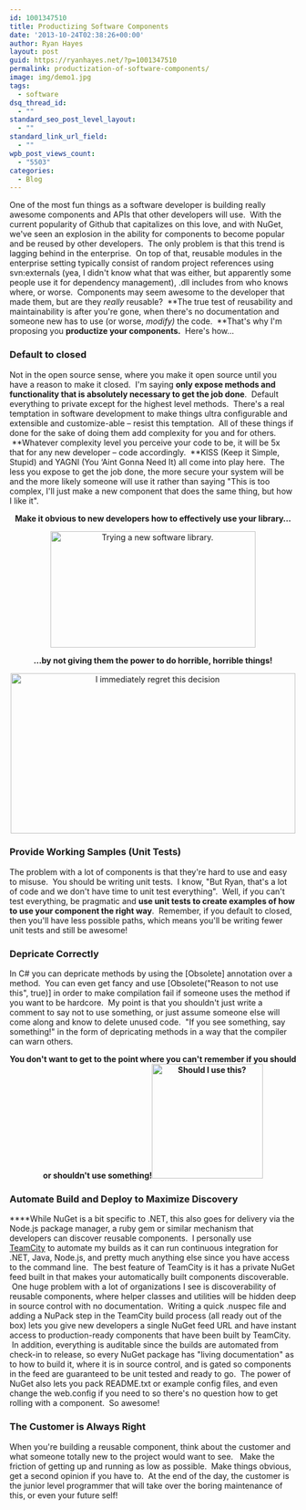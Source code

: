```yaml
---
id: 1001347510
title: Productizing Software Components
date: '2013-10-24T02:38:26+00:00'
author: Ryan Hayes
layout: post
guid: https://ryanhayes.net/?p=1001347510
permalink: productization-of-software-components/
image: img/demo1.jpg
tags:
  - software
dsq_thread_id:
  - ""
standard_seo_post_level_layout:
  - ""
standard_link_url_field:
  - ""
wpb_post_views_count:
  - "5503"
categories:
  - Blog
---
```

One of the most fun things as a software developer is building really awesome components and APIs that other developers will use.  With the current popularity of Github that capitalizes on this love, and with NuGet, we've seen an explosion in the ability for components to become popular and be reused by other developers.  The only problem is that this trend is lagging behind in the enterprise.  On top of that, reusable modules in the enterprise setting typically consist of random project references using svn:externals (yea, I didn't know what that was either, but apparently some people use it for dependency management), .dll includes from who knows where, or worse.  Components may seem awesome to the developer that made them, but are they _really_ reusable?  **The true test of reusability and maintainability is after you're gone, when there's no documentation and someone new has to use (or worse, _modify)_ the code.  **That's why I'm proposing you **productize your components.**  Here's how&#8230;<!--more-->

### Default to closed

Not in the open source sense, where you make it open source until you have a reason to make it closed.  I'm saying **only expose methods and functionality that is absolutely necessary to get the job done**.  Default everything to private except for the highest level methods.  There's a real temptation in software development to make things ultra configurable and extensible and customize-able &#8211; resist this temptation.  All of these things if done for the sake of doing them add complexity for you and for others.  **Whatever complexity level you perceive your code to be, it will be 5x that for any new developer &#8211; code accordingly.  **KISS (Keep it Simple, Stupid) and YAGNI (You &#8216;Aint Gonna Need It) all come into play here.  The less you expose to get the job done, the more secure your system will be and the more likely someone will use it rather than saying "This is too complex, I'll just make a new component that does the same thing, but how I like it".

<p style="text-align: center;">
  <strong>Make it obvious to new developers how to effectively use your library&#8230;</strong>
</p>

<p style="text-align: center;">
  <a href="https://ryanhayes.wpengine.comimg/wp-content/uploads/2014/01/UvgtEi6_nowyz1.gif"><img class="size-full wp-image-1001347515 aligncenter" alt="Trying a new software library." src="https://ryanhayes.wpengine.comimg/wp-content/uploads/2014/01/UvgtEi6_nowyz1.gif" width="360" height="204" /></a>
</p>

<p style="text-align: center;">
  <b>&#8230;by not giving them the power to do horrible, horrible things!</b>
</p>

<p style="text-align: center;">
  <a href="https://ryanhayes.wpengine.comimg/wp-content/uploads/2014/01/yqHO0yO_chimen.gif"><img class="size-full wp-image-1001347514 aligncenter" alt="I immediately regret this decision" src="https://ryanhayes.wpengine.comimg/wp-content/uploads/2014/01/yqHO0yO_chimen.gif" width="500" height="281" /></a>
</p>

### Provide Working Samples (Unit Tests)

The problem with a lot of components is that they're hard to use and easy to misuse.  You should be writing unit tests.  I know, "But Ryan, that's a lot of code and we don't have time to unit test everything".  Well, if you can't test everything, be pragmatic and **use unit tests to create examples of how to use your component the right way**.  Remember, if you default to closed, then you'll have less possible paths, which means you'll be writing fewer unit tests and still be awesome!

### Depricate Correctly

In C# you can depricate methods by using the [Obsolete] annotation over a method.  You can even get fancy and use [Obsolete("Reason to not use this", true)] in order to make compilation fail if someone uses the method if you want to be hardcore.  My point is that you shouldn't just write a comment to say not to use something, or just assume someone else will come along and know to delete unused code.  "If you see something, say something!" in the form of depricating methods in a way that the compiler can warn others.

<p style="text-align: center;">
  <strong>You don't want to get to the point where you can't remember if you should or shouldn't use something!<a href="https://ryanhayes.wpengine.comimg/wp-content/uploads/2014/01/iWRYZI0_nclrk0.gif"><img class="size-full wp-image-1001347513 aligncenter" alt="Should I use this?" src="https://ryanhayes.wpengine.comimg/wp-content/uploads/2014/01/iWRYZI0_nclrk0.gif" width="195" height="201" /></a></strong>
</p>

### Automate Build and Deploy to Maximize Discovery

****While NuGet is a bit specific to .NET, this also goes for delivery via the Node.js package manager, a ruby gem or similar mechanism that developers can discover reusable components.  I personally use [TeamCity](https://jetbrains.com/Teamcity) to automate my builds as it can run continuous integration for .NET, Java, Node.js, and pretty much anything else since you have access to the command line.  The best feature of TeamCity is it has a private NuGet feed built in that makes your automatically built components discoverable.  One huge problem with a lot of organizations I see is discoverability of reusable components, where helper classes and utilities will be hidden deep in source control with no documentation.  Writing a quick .nuspec file and adding a NuPack step in the TeamCity build process (all ready out of the box) lets you give new developers a single NuGet feed URL and have instant access to production-ready components that have been built by TeamCity.  In addition, everything is auditable since the builds are automated from check-in to release, so every NuGet package has "living documentation" as to how to build it, where it is in source control, and is gated so components in the feed are guaranteed to be unit tested and ready to go.  The power of NuGet also lets you pack README.txt or example config files, and even change the web.config if you need to so there's no question how to get rolling with a component.  So awesome!

### The Customer is Always Right

When you're building a reusable component, think about the customer and what someone totally new to the project would want to see.   Make the friction of getting up and running as low as possible.  Make things obvious, get a second opinion if you have to.  At the end of the day, the customer is the junior level programmer that will take over the boring maintenance of this, or even your future self!

&nbsp;

&nbsp;
